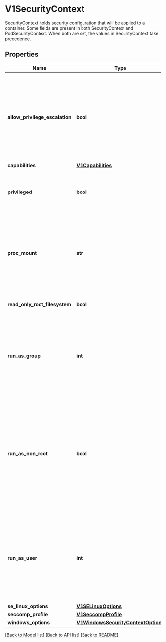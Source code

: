 # V1SecurityContext

SecurityContext holds security configuration that will be applied to a container. Some fields are present in both SecurityContext and PodSecurityContext.  When both are set, the values in SecurityContext take precedence.

## Properties
Name | Type | Description | Notes
------------ | ------------- | ------------- | -------------
**allow_privilege_escalation** | **bool** | AllowPrivilegeEscalation controls whether a process can gain more privileges than its parent process. This bool directly controls if the no_new_privs flag will be set on the container process. AllowPrivilegeEscalation is true always when the container is: 1) run as Privileged 2) has CAP_SYS_ADMIN | [optional] 
**capabilities** | [**V1Capabilities**](V1Capabilities.md) |  | [optional] 
**privileged** | **bool** | Run container in privileged mode. Processes in privileged containers are essentially equivalent to root on the host. Defaults to false. | [optional] 
**proc_mount** | **str** | procMount denotes the type of proc mount to use for the containers. The default is DefaultProcMount which uses the container runtime defaults for readonly paths and masked paths. This requires the ProcMountType feature flag to be enabled. | [optional] 
**read_only_root_filesystem** | **bool** | Whether this container has a read-only root filesystem. Default is false. | [optional] 
**run_as_group** | **int** | The GID to run the entrypoint of the container process. Uses runtime default if unset. May also be set in PodSecurityContext.  If set in both SecurityContext and PodSecurityContext, the value specified in SecurityContext takes precedence. | [optional] 
**run_as_non_root** | **bool** | Indicates that the container must run as a non-root user. If true, the Kubelet will validate the image at runtime to ensure that it does not run as UID 0 (root) and fail to start the container if it does. If unset or false, no such validation will be performed. May also be set in PodSecurityContext.  If set in both SecurityContext and PodSecurityContext, the value specified in SecurityContext takes precedence. | [optional] 
**run_as_user** | **int** | The UID to run the entrypoint of the container process. Defaults to user specified in image metadata if unspecified. May also be set in PodSecurityContext.  If set in both SecurityContext and PodSecurityContext, the value specified in SecurityContext takes precedence. | [optional] 
**se_linux_options** | [**V1SELinuxOptions**](V1SELinuxOptions.md) |  | [optional] 
**seccomp_profile** | [**V1SeccompProfile**](V1SeccompProfile.md) |  | [optional] 
**windows_options** | [**V1WindowsSecurityContextOptions**](V1WindowsSecurityContextOptions.md) |  | [optional] 

[[Back to Model list]](../README.md#documentation-for-models) [[Back to API list]](../README.md#documentation-for-api-endpoints) [[Back to README]](../README.md)


